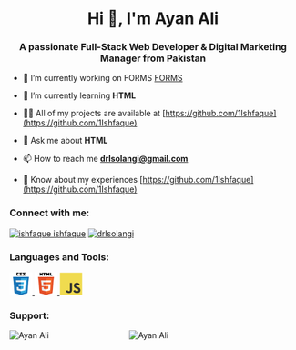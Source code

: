 <h1 align="center">Hi 👋, I'm Ayan Ali</h1>
<h3 align="center">A passionate Full-Stack Web Developer & Digital Marketing Manager from Pakistan</h3>

- 🔭 I’m currently working on FORMS [FORMS](1ishfaque.github.io/Form-2/)

- 🌱 I’m currently learning **HTML**

- 👨‍💻 All of my projects are available at [https://github.com/1Ishfaque](https://github.com/1Ishfaque)

- 💬 Ask me about **HTML**

- 📫 How to reach me **drlsolangi@gmail.com**

- 📄 Know about my experiences [https://github.com/1Ishfaque](https://github.com/1Ishfaque)

<h3 align="left">Connect with me:</h3>
<p align="left">
<a href="https://fb.com/ishfaque ishfaque" target="blank"><img align="center" src="https://raw.githubusercontent.com/rahuldkjain/github-profile-readme-generator/master/src/images/icons/Social/facebook.svg" alt="ishfaque ishfaque" height="30" width="40" /></a>
<a href="https://www.youtube.com/c/drlsolangi" target="blank"><img align="center" src="https://raw.githubusercontent.com/rahuldkjain/github-profile-readme-generator/master/src/images/icons/Social/youtube.svg" alt="drlsolangi" height="30" width="40" /></a>
</p>

<h3 align="left">Languages and Tools:</h3>
<p align="left"> <a href="https://www.w3schools.com/css/" target="_blank" rel="noreferrer"> <img src="https://raw.githubusercontent.com/devicons/devicon/master/icons/css3/css3-original-wordmark.svg" alt="css3" width="40" height="40"/> </a> <a href="https://www.w3.org/html/" target="_blank" rel="noreferrer"> <img src="https://raw.githubusercontent.com/devicons/devicon/master/icons/html5/html5-original-wordmark.svg" alt="html5" width="40" height="40"/> </a> <a href="https://developer.mozilla.org/en-US/docs/Web/JavaScript" target="_blank" rel="noreferrer"> <img src="https://raw.githubusercontent.com/devicons/devicon/master/icons/javascript/javascript-original.svg" alt="javascript" width="40" height="40"/> </a> </p>

<h3 align="left">Support:</h3>
<p><a href="https://www.buymeacoffee.com/Ayan Ali"> <img align="left" src="https://cdn.buymeacoffee.com/buttons/v2/default-yellow.png" height="50" width="210" alt="Ayan Ali" /></a><a href="https://ko-fi.com/Ayan Ali"> <img align="left" src="https://cdn.ko-fi.com/cdn/kofi3.png?v=3" height="50" width="210" alt="Ayan Ali" /></a></p><br><br>

